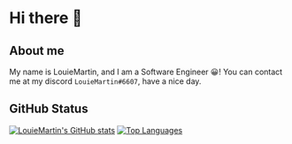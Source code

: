 # Hi there 👋

## About me

My name is LouieMartin, and I am a Software Engineer 😀!
You can contact me at my discord `LouieMartin#6607`, have a nice day.

## GitHub Status

[![LouieMartin's GitHub stats](https://github-readme-stats.vercel.app/api?username=LouieMartin&show_icons=true)](https://github.com/anuraghazra/github-readme-stats)
[![Top Languages](https://github-readme-stats.vercel.app/api/top-langs/?username=LouieMartin&show_icons=true)](https://github.com/anuraghazra/github-readme-stats)

